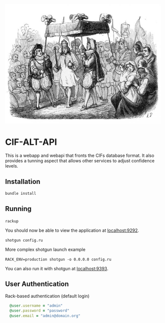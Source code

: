 <p align="center">
<img src="public/img/cif-alt.jpg">
</p>

CIF-ALT-API
==============

This is a webapp and webapi that fronts the CIFs database format. It also provides a tunning aspect that allows other services to adjust confidence levels.

## Installation

```ruby
bundle install
```

## Running 

`rackup`

You should now be able to view the application at [localhost:9292](http://localhost:9292).

`shotgun config.ru`

More complex shotgun launch example

`RACK_ENV=production shotgun -o 0.0.0.0 config.ru`

You can also run it with shotgun at [localhost:9393](http://localhost:9393).

## User Authentication

Rack-based authentication (default login)

```ruby
  @user.username = "admin"
  @user.password = "password"
  @user.email = "admin@domain.org"
```
